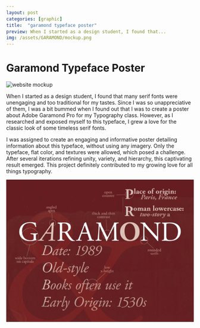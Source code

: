 ```yaml
---
layout: post
categories: [graphic]
title:  "garamond typeface poster"
preview: When I started as a design student, I found that...
img: /assets/GARAMOND/mockup.png
---
```

# Garamond Typeface Poster

<img src="/assets/GARAMOND/mockup.png" alt="website mockup" width="1200"/>

When I started as a design student, I found that many serif fonts were unengaging and too traditional for my tastes. Since I was so unappreciative of them, I was a bit bummed when I found out that I was to create a poster about Adobe Garamond Pro for my Typography class. However, as I researched and exposed myself to this typeface, I grew a love for the classic look of some timeless serif fonts. 

I was assigned to create an engaging and informative poster detailing information about this typeface, without using any imagery. Only the typeface, flat color, and textures were allowed, which posed a challenge. After several iterations refining unity, variety, and hierarchy, this captivating result emerged. This project definitely contributed to my growing love for all things typography. 

<img src="/assets/GARAMOND/garamond.JPG" alt="website mockup" />